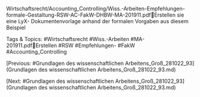 Wirtschaftsrecht/Accounting_Controlling/Wiss.-Arbeiten-Empfehlungen-
formale-Gestaltung-RSW-AC-FakW-DHBW-MA-201911.pdfErstellen sie eine LyX-
Dokumentenvorlage anhand der 
formalen Vorgaben aus diesem 
Beispiel

   Tags & Topics:
   #Wirtschaftsrecht
   #Wiss.-Arbeiten
   #MA-201911.pdfErstellen
   #RSW
   #Empfehlungen-
   #FakW
   #Accounting_Controlling

[Previous: #Grundlagen des wissenschaftlichen Arbeitens_Groß_281022_93](Grundlagen des wissenschaftlichen Arbeitens_Groß_281022_93.md)

[Next: #Grundlagen des wissenschaftlichen Arbeitens_Groß_281022_93](Grundlagen des wissenschaftlichen Arbeitens_Groß_281022_93.md)